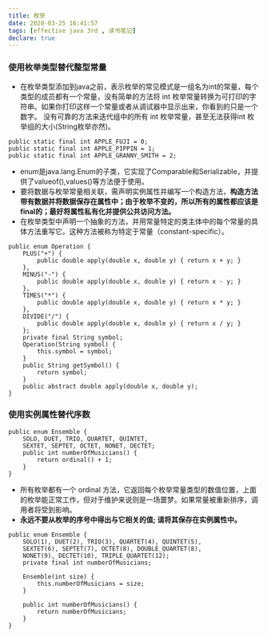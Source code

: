 ```yaml
---
title: 枚举
date: 2020-03-25 16:41:57
tags: [effective java 3rd , 读书笔记]
declare: true
---
```

### 使用枚举类型替代整型常量
+ 在枚举类型添加到java之前，表示枚举的常见模式是一组名为int的常量，每个类型的成员都有一个常量，没有简单的方法将 int 枚举常量转换为可打印的字符串。如果你打印这样一个常量或者从调试器中显示出来，你看到的只是一个数字。 没有可靠的方法来迭代组中的所有 int 枚举常量，甚至无法获得int 枚举组的大小(String枚举亦然)。
<!-- more -->
```
public static final int APPLE_FUJI = 0;
public static final int APPLE_PIPPIN = 1;
public static final int APPLE_GRANNY_SMITH = 2;
```
+ enum是java.lang.Enum的子类，它实现了Comparable和Serializable，并提供了valueof(),values()等方法便于使用。
+ 要将数据与枚举常量相关联，需声明实例属性并编写一个构造方法，**构造方法带有数据并将数据保存在属性中；由于枚举不变的，所以所有的属性都应该是final的；最好将属性私有化并提供公共访问方法。**
+ 在枚举类型中声明一个抽象的方法，并用常量特定的类主体中的每个常量的具体方法重写它。这种方法被称为特定于常量（constant-specific）。
```
public enum Operation {
    PLUS("+") {
        public double apply(double x, double y) { return x + y; }
    },
    MINUS("-") {
        public double apply(double x, double y) { return x - y; }
    },
    TIMES("*") {
        public double apply(double x, double y) { return x * y; }
    },
    DIVIDE("/") {
        public double apply(double x, double y) { return x / y; }
    };
    private final String symbol;
    Operation(String symbol) { 
        this.symbol = symbol; 
    }
    public String getSymbol() { 
        return symbol; 
    }
    public abstract double apply(double x, double y);
}
```

### 使用实例属性替代序数
```
public enum Ensemble {
    SOLO, DUET, TRIO, QUARTET, QUINTET,
    SEXTET, SEPTET, OCTET, NONET, DECTET;
    public int numberOfMusicians() { 
        return ordinal() + 1; 
    }
}
```
+ 所有枚举都有一个 ordinal 方法，它返回每个枚举常量类型的数值位置，上面的枚举能正常工作，但对于维护来说则是一场噩梦。如果常量被重新排序，调用者将受到影响。
+ **永远不要从枚举的序号中得出与它相关的值; 请将其保存在实例属性中。**
```
public enum Ensemble {
    SOLO(1), DUET(2), TRIO(3), QUARTET(4), QUINTET(5),
    SEXTET(6), SEPTET(7), OCTET(8), DOUBLE_QUARTET(8),
    NONET(9), DECTET(10), TRIPLE_QUARTET(12);
    private final int numberOfMusicians;

    Ensemble(int size) {
        this.numberOfMusicians = size;
    }

    public int numberOfMusicians() {
        return numberOfMusicians;
    }
}
```